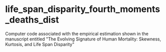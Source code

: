 # life_span_disparity_fourth_moments_deaths_dist
Computer code associated with the empirical estimation shown in the manuscript entitled "The Evolving Signature of Human Mortality: Skewness, Kurtosis, and Life Span Disparity"

